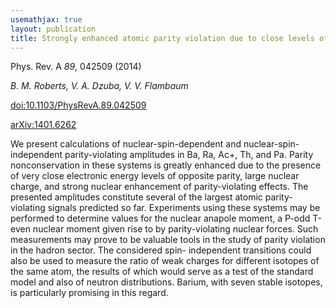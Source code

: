 ```yaml
---
usemathjax: true
layout: publication
title: Strongly enhanced atomic parity violation due to close levels of opposite parity
---
```


Phys. Rev. A *89*, 042509 (2014)

_B. M. Roberts, V. A. Dzuba, V. V. Flambaum_

[doi:10.1103/PhysRevA.89.042509](http://dx.doi.org/10.1103/PhysRevA.89.042509)

[arXiv:1401.6262](http://arxiv.org/abs/1401.6262)


We present calculations of nuclear-spin-dependent and nuclear-spin-independent parity-violating amplitudes in Ba, Ra, Ac+, Th, and Pa. Parity nonconservation in these systems is greatly enhanced due to the presence of very close electronic energy levels of opposite parity, large nuclear charge, and strong nuclear enhancement of parity-violating effects. The presented amplitudes constitute several of the largest atomic parity-violating signals predicted so far. Experiments using these systems may be performed to determine values for the nuclear anapole moment, a P-odd T-even nuclear moment given rise to by parity-violating nuclear forces. Such measurements may prove to be valuable tools in the study of parity violation in the hadron sector. The considered spin- independent transitions could also be used to measure the ratio of weak charges for different isotopes of the same atom, the results of which would serve as a test of the standard model and also of neutron distributions. Barium, with seven stable isotopes, is particularly promising in this regard.

